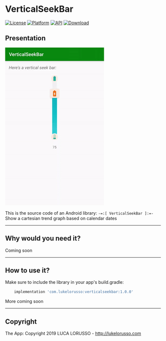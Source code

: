 VerticalSeekBar
===============

[![License](https://img.shields.io/badge/License-Apache%202.0-blue.svg)](https://opensource.org/licenses/Apache-2.0) [![Platform](https://img.shields.io/badge/platform-android-green.svg)](http://developer.android.com/index.html) [![API](https://img.shields.io/badge/API-21%2B-brightgreen.svg?style=flat)](https://android-arsenal.com/api?level=21) [![Download](https://api.bintray.com/packages/lukelorusso/maven/com.lukelorusso:verticalseekbar/images/download.svg?version=1.0.0) ](https://bintray.com/lukelorusso/maven/com.lukelorusso:verticalseekbar/1.0.0/link)

## Presentation ##

![Demo](demo.gif)

This is the source code of an Android library: `-=:[ VerticalSeekBar ]:=-`  
Show a cartesian trend graph based on calendar dates

- - -

## Why would you need it? ##

Coming soon

- - -

## How to use it? ##

Make sure to include the library in your app's build.gradle:

```groovy
    implementation 'com.lukelorusso:verticalseekbar:1.0.0'
```  

More coming soon

- - -

## Copyright ##

The App: Copyright 2019 LUCA LORUSSO - http://lukelorusso.com
